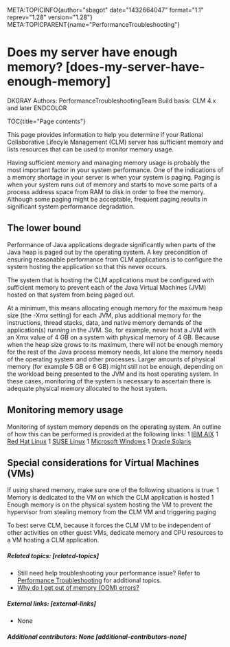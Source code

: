 META:TOPICINFO{author="sbagot" date="1432664047" format="1.1"
reprev="1.28" version="1.28"}
META:TOPICPARENT{name="PerformanceTroubleshooting"}

# Does my server have enough memory? [does-my-server-have-enough-memory]

DKGRAY Authors: PerformanceTroubleshootingTeam Build basis: CLM 4.x and
later ENDCOLOR

TOC{title="Page contents"}

This page provides information to help you determine if your Rational
Collaborative Lifecyle Management (CLM) server has sufficient memory and
lists resources that can be used to monitor memory usage.

Having sufficient memory and managing memory usage is probably the most
important factor in your system performance. One of the indications of a
memory shortage in your server is when your system is paging. Paging is
when your system runs out of memory and starts to move some parts of a
process address space from RAM to disk in order to free the memory.
Although some paging might be acceptable, frequent paging results in
significant system performance degradation.

## The lower bound

Performance of Java applications degrade significantly when parts of the
Java heap is paged out by the operating system. A key precondition of
ensuring reasonable performance from CLM applications is to configure
the system hosting the application so that this never occurs.

The system that is hosting the CLM applications must be configured with
sufficient memory to prevent each of the Java Virtual Machines (JVM)
hosted on that system from being paged out.

At a minimum, this means allocating enough memory for the maximum heap
size (the -Xmx setting) for each JVM, plus additional memory for the
instructions, thread stacks, data, and native memory demands of the
application(s) running in the JVM. So, for example, never host a JVM
with an Xmx value of 4 GB on a system with physical memory of 4 GB.
Because when the heap size grows to its maximum, there will not be
enough memory for the rest of the Java process memory needs, let alone
the memory needs of the operating system and other processes. Larger
amounts of physical memory (for example 5 GB or 6 GB) might still not be
enough, depending on the workload being presented to the JVM and its
host operating system. In these cases, monitoring of the system is
necessary to ascertain there is adequate physical memory allocated to
the host system.

## Monitoring memory usage

Monitoring of system memory depends on the operating system. An outline
of how this can be performed is provided at the following links: 1 [IBM
AIX](http://www.ibm.com/support/knowledgecenter/SSYKE2_7.0.0/com.ibm.java.aix.70.doc/diag/problem_determination/aix_memory.html)
1 [Red Hat
Linux](https://access.redhat.com/site/documentation/en-US/Red_Hat_Enterprise_Linux/6/html/Deployment_Guide/s1-sysinfo-memory-usage.html)
1 [SUSE
Linux](http://doc.opensuse.org/documentation/html/openSUSE/opensuse-tuning/cha.util.html#sec.util.memory)
1 [Microsoft
Windows](http://msdn.microsoft.com/en-us/library/ms176018(v=sql.105).aspx)
1 [Oracle
Solaris](http://docs.oracle.com/cd/E23824_01/html/821-1451/spconcepts-38776.html)

## Special considerations for Virtual Machines (VMs)

If using shared memory, make sure one of the following situations is
true: 1 Memory is dedicated to the VM on which the CLM application is
hosted 1 Enough memory is on the physical system hosting the VM to
prevent the hypervisor from stealing memory from the CLM VM and
triggering paging

To best serve CLM, because it forces the CLM VM to be independent of
other activities on other guest VMs, dedicate memory and CPU resources
to a VM hosting a CLM application.

##### Related topics: [related-topics]

-   Still need help troubleshooting your performance issue? Refer to
    [Performance Troubleshooting](PerformanceTroubleshooting) for
    additional topics.
-   [Why do I get out of memory (OOM)
    errors?](https://jazz.net/wiki/bin/view/Deployment/OomIntheLog)

##### External links: [external-links]

-   None

##### Additional contributors: None [additional-contributors-none]
